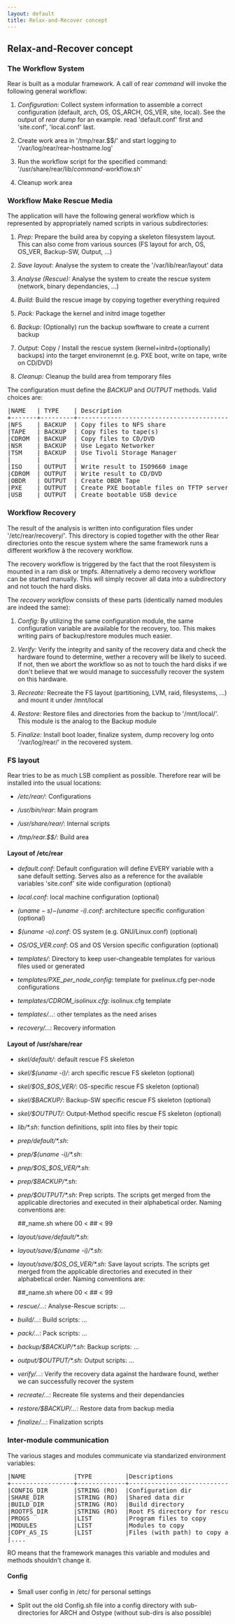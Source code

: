 ```yaml
---
layout: default
title: Relax-and-Recover concept
---
```


## Relax-and-Recover concept

### The Workflow System
Rear is built as a modular framework. A call of rear *command* will invoke
the following general workflow:

  1. *Configuration:* Collect system information to assemble a correct
     configuration (default, arch, OS, OS_ARCH, OS_VER, site, local).
     See the output of *rear dump* for an example.
     read 'default.conf' first and 'site.conf', 'local.conf' last.

  2. Create work area in '/tmp/rear.$$/' and start logging to
     '/var/log/rear/rear-hostname.log'

  3. Run the workflow script for the specified command:
     '/usr/share/rear/lib/*command*-workflow.sh'

  4. Cleanup work area

### Workflow Make Rescue Media
The application will have the following general workflow which is represented
by appropriately named scripts in various subdirectories:

  1. *Prep:* Prepare the build area by copying a skeleton filesystem layout.
     This can also come from various sources (FS layout for arch, OS, OS_VER,
     Backup-SW, Output, ...)

  2. *Save layout*: Analyse the system to create the '/var/lib/rear/layout' data

  3. *Analyse (Rescue):* Analyse the system to create the rescue system
     (network, binary dependancies, ...)

  4. *Build:* Build the rescue image by copying together everything required

  5. *Pack:* Package the kernel and initrd image together

  6. *Backup:* (Optionally) run the backup sowftware to create a current backup

  7. *Output:* Copy / Install the rescue system (kernel+initrd+(optionally)
     backups) into the target environemnt (e.g. PXE boot, write on tape,
     write on CD/DVD)

  8. *Cleanup:* Cleanup the build area from temporary files

The configuration must define the *BACKUP* and *OUTPUT* methods. Valid choices are:

<pre>
|NAME   | TYPE    | Description                              | Implement in Phase
+-------+---------+------------------------------------------+-------------------
|NFS    | BACKUP  | Copy files to NFS share                  | OK
|TAPE   | BACKUP  | Copy files to tape(s)                    | OK
|CDROM  | BACKUP  | Copy files to CD/DVD                     | on request
|NSR    | BACKUP  | Use Legato Networker                     | on request
|TSM    | BACKUP  | Use Tivoli Storage Manager               | OK 
|       |         |                                          |
|ISO    | OUTPUT  | Write result to ISO9660 image            | OK
|CDROM  | OUTPUT  | Write result to CD/DVD                   | on request
|OBDR   | OUTPUT  | Create OBDR Tape                         | OK
|PXE    | OUTPUT  | Create PXE bootable files on TFTP server | OK
|USB    | OUTPUT  | Create bootable USB device               | OK
</pre>

### Workflow Recovery
The result of the analysis is written into configuration files under
'/etc/rear/recovery/'. This directory is copied together with the other
Rear directories onto the rescue system where the same framework runs
a different workflow â the recovery workflow.

The recovery workflow is triggered by the fact that the root filesystem is
mounted in a ram disk or tmpfs. Alternatively a demo recovery workflow
can be started manually. This will simply recover all data into a
subdirectory and not touch the hard disks.

The *recovery workflow* consists of these parts (identically named modules
are indeed the same):

  1. *Config:* By utilizing the same configuration module, the same
     configuration variable are available for the recovery, too.
     This makes writing pairs of backup/restore modules much easier.

  2. *Verify:* Verify the integrity and sanity of the recovery data and
     check the hardware found to determine, wether a recovery will be
     likely to suceed. If not, then we abort the workflow so as not to
     touch the hard disks if we don't believe that we would manage to
     successfully recover the system on this hardware.

  3. *Recreate:* Recreate the FS layout (partitioning, LVM, raid,
     filesystems, ...) and mount it under /mnt/local

  4. *Restore:* Restore files and directories from the backup to '/mnt/local/'.
     This module is the analog to the Backup module

  5. *Finalize:* Install boot loader, finalize system, dump recovery log
     onto '/var/log/rear/' in the recovered system.

### FS layout
Rear tries to be as much LSB complient as possible. Therefore rear will be
installed into the usual locations:

  - */etc/rear/*: Configurations

  - */usr/bin/rear*: Main program

  - */usr/share/rear/*: Internal scripts

  - */tmp/rear.$$/*: Build area

#### Layout of /etc/rear

  - *default.conf*: Default configuration will define EVERY variable with a sane default
    setting. Serves also as a reference for the available variables 'site.conf'
    site wide configuration (optional)

  - *local.conf*: local machine configuration (optional)

  - *$(uname -s)-$(uname -i).conf*: architecture specific configuration (optional)

  - *$(uname -o).conf*: OS system (e.g. GNU/Linux.conf) (optional)

  - *$OS/$OS_VER.conf*: OS and OS Version specific configuration (optional)

  - *templates/*: Directory to keep user-changeable templates for various files used
    or generated

  - *templates/PXE_per_node_config*: template for pxelinux.cfg per-node configurations

  - *templates/CDROM_isolinux.cfg*: isolinux.cfg template

  - *templates/...*: other templates as the need arises

  - *recovery/...*: Recovery information

#### Layout of /usr/share/rear

  - *skel/default/*: default rescue FS skeleton

  - *skel/$(uname -i)/*: arch specific rescue FS skeleton (optional)

  - *skel/$OS_$OS_VER/*: OS-specific rescue FS skeleton (optional)

  - *skel/$BACKUP/*: Backup-SW specific rescue FS skeleton (optional)

  - *skel/$OUTPUT/*: Output-Method specific rescue FS skeleton (optional)

  - *lib/\*.sh*: function definitions, split into files by their topic

  - *prep/default/\*.sh*:
  - *prep/$(uname -i)/\*.sh*:
  - *prep/$OS_$OS_VER/\*.sh*:
  - *prep/$BACKUP/\*.sh*:
  - *prep/$OUTPUT/\*.sh*:
    Prep scripts. The scripts get merged from the applicable directories
    and executed in their alphabetical order. Naming conventions are:

    ##_name.sh
    where 00 < ## < 99

  - *layout/save/default/\*.sh*:
  - *layout/save/$(uname -i)/\*.sh*:
  - *layout/save/$OS_OS_VER/\*.sh*:
    Save layout scripts. The scripts get merged from the applicable directories
    and executed in their alphabetical order. Naming conventions are:

    ##_name.sh
    where 00 < ## < 99


  - *rescue/...*:
    Analyse-Rescue scripts: ...

  - *build/...*:
    Build scripts: ...

  - *pack/...*:
    Pack scripts: ...

  - *backup/$BACKUP/\*.sh*:
    Backup scripts: ...

  - *output/$OUTPUT/\*.sh*:
    Output scripts: ...

  - *verify/...*:
    Verify the recovery data against the hardware found, wether we can
    successfully recover the system

  - *recreate/...*:
    Recreate file systems and their dependancies

  - *restore/$BACKUP/...*:
    Restore data from backup media

  - *finalize/...*:
    Finalization scripts

### Inter-module communication
The various stages and modules communicate via standarized environment variables:

<pre>
|NAME             |TYPE         |Descriptions                         |Example
+-----------------+-------------+-------------------------------------+-------------------------
|CONFIG_DIR       |STRING (RO)  |Configuration dir                    |'/etc/rear/'
|SHARE_DIR        |STRING (RO)  |Shared data dir                      |'/usr/share/rear/'
|BUILD_DIR        |STRING (RO)  |Build directory                      |'/tmp/rear.$$/'
|ROOTFS_DIR       |STRING (RO)  |Root FS directory for rescue system  |'/tmp/rear.$$/initrd/'
|PROGS            |LIST         |Program files to copy                |+bash ip route grep ls+ ...
|MODULES          |LIST         |Modules to copy                      |+af_unix e1000 ide-cd+ ...
|COPY_AS_IS       |LIST         |Files (with path) to copy as-is      |'/etc/localtime' ...
|....
</pre>

RO means that the framework manages this variable and modules and methods shouldn't change it.

#### Config

  - Small user config in /etc/ for personal settings

  - Split out the old Config.sh file into a config directory with sub-directories for ARCH
    and Ostype (without sub-dirs is also possible)

